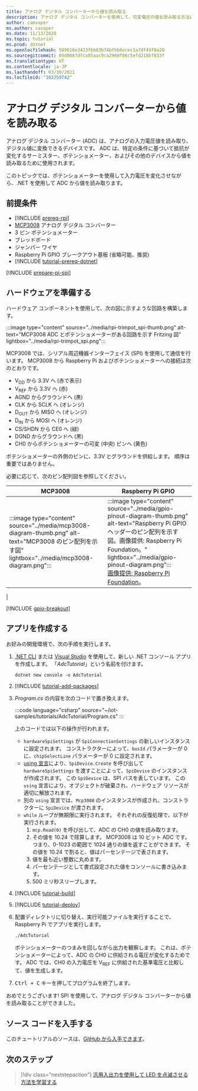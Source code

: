 ```yaml
---
title: アナログ デジタル コンバーターから値を読み取る
description: アナログ デジタル コンバーターを使用して、可変電圧の値を読み取る方法について説明します。
author: camsoper
ms.author: casoper
ms.date: 11/13/2020
ms.topic: tutorial
ms.prod: dotnet
ms.openlocfilehash: 509616e3423fbb83b74bfbb8ecec1a7df49f0a20
ms.sourcegitcommit: 05d0087dfca85aac9ca2960f86c5efd218bf833f
ms.translationtype: HT
ms.contentlocale: ja-JP
ms.lasthandoff: 03/30/2021
ms.locfileid: "102259742"
---
```

<!--markdownlint-disable DOCSMD011 -->
# <a name="read-values-from-an-analog-to-digital-converter"></a>アナログ デジタル コンバーターから値を読み取る

アナログ デジタル コンバーター (ADC) は、アナログの入力電圧値を読み取り、デジタル値に変換できるデバイスです。 ADC は、特定の条件に基づいて抵抗が変化するサーミスター、ポテンショメーター、およびその他のデバイスから値を読み取るために使用されます。

このトピックでは、ポテンショメーターを使用して入力電圧を変化させながら、.NET を使用して ADC から値を読み取ります。

## <a name="prerequisites"></a>前提条件

- [!INCLUDE [prereq-rpi](../includes/prereq-rpi.md)]
- [MCP3008](https://www.microchip.com/wwwproducts/MCP3008) アナログ デジタル コンバーター
- 3 ピン ポテンショメーター
- ブレッドボード
- ジャンパー ワイヤ
- Raspberry Pi GPIO ブレークアウト基板 (省略可能、推奨)
- [!INCLUDE [tutorial-prereq-dotnet](../includes/tutorial-prereq-dotnet.md)]

[!INCLUDE [prepare-pi-spi](../includes/prepare-pi-spi.md)]

## <a name="prepare-the-hardware"></a>ハードウェアを準備する

ハードウェア コンポーネントを使用して、次の図に示すような回路を構築します。

:::image type="content" source="../media/rpi-trimpot_spi-thumb.png" alt-text="MCP3008 ADC とポテンショメーターがある回路を示す Fritzing 図" lightbox="../media/rpi-trimpot_spi.png":::

MCP3008 では、シリアル周辺機器インターフェイス (SPI) を使用して通信を行います。 MCP3008 から Raspberry Pi およびポテンショメーターへの接続は次のとおりです。

- V<sub>DD</sub> から 3.3V へ (赤で表示)
- V<sub>REF</sub> から 3.3V へ (赤)
- AGND からグラウンドへ (黒)
- CLK から SCLK へ (オレンジ)
- D<sub>OUT</sub> から MISO へ (オレンジ)
- D<sub>IN</sub> から MOSI へ (オレンジ)
- CS/SHDN から CE0 へ (緑)
- DGND からグラウンドへ (黒)
- CH0 からポテンショメーターの可変 (中央) ピンへ (黄色)

ポテンショメーターの外側のピンに、3.3V とグラウンドを供給します。 順序は重要ではありません。

必要に応じて、次のピン配列図を参照してください。

| MCP3008  | Raspberry Pi GPIO |
|----------|-------------------|
| :::image type="content" source="../media/mcp3008-diagram-thumb.png" alt-text="MCP3008 のピン配列を示す図" lightbox="../media/mcp3008-diagram.png"::: | :::image type="content" source="../media/gpio-pinout-diagram-thumb.png" alt-text="Raspberry Pi GPIO ヘッダーのピン配列を示す図。画像提供: Raspberry Pi Foundation。" lightbox="../media/gpio-pinout-diagram.png":::<br />[画像提供: Raspberry Pi Foundation](https://www.raspberrypi.org/documentation/usage/gpio/)。
 |

[!INCLUDE [gpio-breakout](../includes/gpio-breakout.md)]

## <a name="create-the-app"></a>アプリを作成する

お好みの開発環境で、次の手順を実行します。

1. [.NET CLI](../../core/tools/dotnet-new.md) または [Visual Studio](../../core/tutorials/with-visual-studio.md) を使用して、新しい .NET コンソール アプリを作成します。 「*AdcTutorial*」という名前を付けます。

    ```dotnetcli
    dotnet new console -o AdcTutorial
    ```

1. [!INCLUDE [tutorial-add-packages](../includes/tutorial-add-packages.md)]
1. *Program.cs* の内容を次のコードで置き換えます。

    :::code language="csharp" source="~/iot-samples/tutorials/AdcTutorial/Program.cs" :::

    上のコードでは以下の操作が行われます。

    - `hardwareSpiSettings` が `SpiConnectionSettings` の新しいインスタンスに設定されます。 コンストラクターによって、`busId` パラメーターが 0 に、`chipSelectLine` パラメーターが 0 に設定されます。
    - [using 宣言](../../csharp/whats-new/csharp-8.md#using-declarations)により、`SpiDevice.Create` を呼び出して `hardwareSpiSettings` を渡すことによって、`SpiDevice` のインスタンスが作成されます。 この `SpiDevice` は、SPI バスを表しています。 この `using` 宣言により、オブジェクトが破棄され、ハードウェア リソースが適切に解放されます。
    - 別の `using` 宣言では、`Mcp3008` のインスタンスが作成され、コンストラクターに `SpiDevice` が渡されます。
    - `while` ループが無期限に実行されます。 それぞれの反復処理で、以下が実行されます。
        1. `mcp.Read(0)` を呼び出して、ADC の CH0 の値を読み取ります。
        1. その値を 10.24 で除算します。 MCP3008 は 10 ビット ADC です。つまり、0-1023 の範囲で 1024 通りの値を返すことができます。 その値を 10.24 で割ると、値はパーセンテージで表されます。
        1. 値を最も近い整数に丸めます。
        1. パーセンテージとして書式設定された値をコンソールに書き込みます。
        1. 500 ミリ秒スリープします。

1. [!INCLUDE [tutorial-build](../includes/tutorial-build.md)]
1. [!INCLUDE [tutorial-deploy](../includes/tutorial-deploy.md)]
1. 配置ディレクトリに切り替え、実行可能ファイルを実行することで、Raspberry Pi でアプリを実行します。

    ```bash
    ./AdcTutorial
    ```

    ポテンショメーターのつまみを回しながら出力を観察します。 これは、ポテンショメーターによって、ADC の CH0 に供給される電圧が変化するためです。 ADC では、CH0 の入力電圧を V<sub>REF</sub> に供給された基準電圧と比較して、値を生成します。

1. <kbd>Ctrl + C</kbd> キーを押してプログラムを終了します。

おめでとうございます! SPI を使用して、アナログ デジタル コンバーターから値を読み取ることができました。

## <a name="get-the-source-code"></a>ソース コードを入手する

このチュートリアルのソースは、[GitHub から入手できます](https://github.com/MicrosoftDocs/dotnet-iot-assets/tree/master/tutorials/AdcTutorial)。

## <a name="next-steps"></a>次のステップ

> [!div class="nextstepaction"]
> [汎用入出力を使用して LED を点滅させる方法を学習する](../tutorials/blink-led.md)
